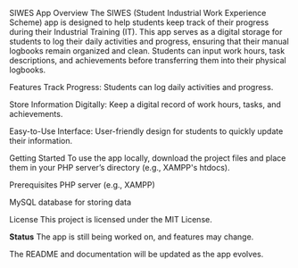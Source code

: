 SIWES App
Overview
The SIWES (Student Industrial Work Experience Scheme) app is designed to help students keep track of their progress during their Industrial Training (IT). This app serves as a digital storage for students to log their daily activities and progress, ensuring that their manual logbooks remain organized and clean. Students can input work hours, task descriptions, and achievements before transferring them into their physical logbooks.

Features
Track Progress: Students can log daily activities and progress.

Store Information Digitally: Keep a digital record of work hours, tasks, and achievements.

Easy-to-Use Interface: User-friendly design for students to quickly update their information.

Getting Started
To use the app locally, download the project files and place them in your PHP server’s directory (e.g., XAMPP's htdocs).

Prerequisites
PHP server (e.g., XAMPP)

MySQL database for storing data

License
This project is licensed under the MIT License.

**Status**
The app is still being worked on, and features may change.

The README and documentation will be updated as the app evolves.


